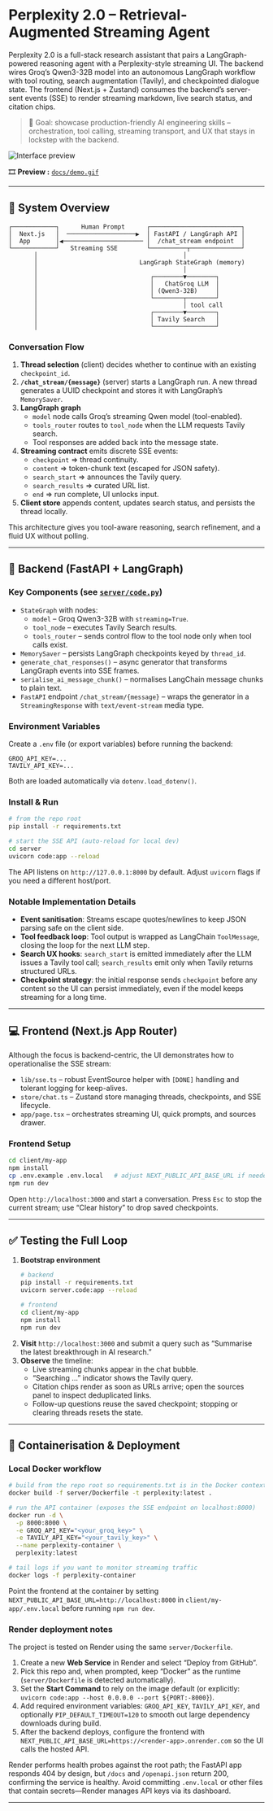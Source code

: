 # Perplexity 2.0 – Retrieval-Augmented Streaming Agent

Perplexity 2.0 is a full-stack research assistant that pairs a LangGraph-powered reasoning agent with a Perplexity-style streaming UI. The backend wires Groq’s Qwen3-32B model into an autonomous LangGraph workflow with tool routing, search augmentation (Tavily), and checkpointed dialogue state. The frontend (Next.js + Zustand) consumes the backend’s server-sent events (SSE) to render streaming markdown, live search status, and citation chips.

> 🎯 Goal: showcase production-friendly AI engineering skills – orchestration, tool calling, streaming transport, and UX that stays in lockstep with the backend.

![Interface preview](docs/ui-preview.png)

🎞️ **Preview :** [`docs/demo.gif`](docs/demo.gif)

---

## 🧠 System Overview

```
┌────────────┐      Human Prompt      ┌─────────────────────────┐
│  Next.js   │  ───────────────────▶  │ FastAPI / LangGraph API │
│  App       │◀────────────────────── │  /chat_stream endpoint  │
└────────────┘   Streaming SSE        └──────────┬──────────────┘
       │                                        │
       │                            LangGraph StateGraph (memory)
       │                                        │
       │                               ┌────────▼────────┐
       │                               │   ChatGroq LLM  │
       │                               │ (Qwen3-32B)     │
       │                               └────────┬────────┘
       │                                        │ tool call
       │                               ┌────────▼────────┐
       │                               │ Tavily Search   │
       │                               └─────────────────┘
```

### Conversation Flow
1. **Thread selection** (client) decides whether to continue with an existing `checkpoint_id`.
2. **`/chat_stream/{message}`** (server) starts a LangGraph run. A new thread generates a UUID checkpoint and stores it with LangGraph’s `MemorySaver`.
3. **LangGraph graph**
   - `model` node calls Groq’s streaming Qwen model (tool-enabled).
   - `tools_router` routes to `tool_node` when the LLM requests Tavily search.
   - Tool responses are added back into the message state.
4. **Streaming contract** emits discrete SSE events:
   - `checkpoint` ⇒ thread continuity.
   - `content` ⇒ token-chunk text (escaped for JSON safety).
   - `search_start` ⇒ announces the Tavily query.
   - `search_results` ⇒ curated URL list.
   - `end` ⇒ run complete, UI unlocks input.
5. **Client store** appends content, updates search status, and persists the thread locally.

This architecture gives you tool-aware reasoning, search refinement, and a fluid UX without polling.

---

## 🧰 Backend (FastAPI + LangGraph)

### Key Components (see [`server/code.py`](server/code.py))
- `StateGraph` with nodes:
  - `model` – Groq Qwen3-32B with `streaming=True`.
  - `tool_node` – executes Tavily Search results.
  - `tools_router` – sends control flow to the tool node only when tool calls exist.
- `MemorySaver` – persists LangGraph checkpoints keyed by `thread_id`.
- `generate_chat_responses()` – async generator that transforms LangGraph events into SSE frames.
- `serialise_ai_message_chunk()` – normalises LangChain message chunks to plain text.
- `FastAPI` endpoint `/chat_stream/{message}` – wraps the generator in a `StreamingResponse` with `text/event-stream` media type.

### Environment Variables
Create a `.env` file (or export variables) before running the backend:

```env
GROQ_API_KEY=...
TAVILY_API_KEY=...
```

Both are loaded automatically via `dotenv.load_dotenv()`.

### Install & Run

```bash
# from the repo root
pip install -r requirements.txt

# start the SSE API (auto-reload for local dev)
cd server
uvicorn code:app --reload
```

The API listens on `http://127.0.0.1:8000` by default. Adjust `uvicorn` flags if you need a different host/port.

### Notable Implementation Details
- **Event sanitisation**: Streams escape quotes/newlines to keep JSON parsing safe on the client side.
- **Tool feedback loop**: Tool output is wrapped as LangChain `ToolMessage`, closing the loop for the next LLM step.
- **Search UX hooks**: `search_start` is emitted immediately after the LLM issues a Tavily tool call; `search_results` emit only when Tavily returns structured URLs.
- **Checkpoint strategy**: the initial response sends `checkpoint` before any content so the UI can persist immediately, even if the model keeps streaming for a long time.

---

## 💻 Frontend (Next.js App Router)

Although the focus is backend-centric, the UI demonstrates how to operationalise the SSE stream:

- `lib/sse.ts` – robust EventSource helper with `[DONE]` handling and tolerant logging for keep-alives.
- `store/chat.ts` – Zustand store managing threads, checkpoints, and SSE lifecycle.
- `app/page.tsx` – orchestrates streaming UI, quick prompts, and sources drawer.

### Frontend Setup

```bash
cd client/my-app
npm install
cp .env.example .env.local   # adjust NEXT_PUBLIC_API_BASE_URL if needed
npm run dev
```

Open `http://localhost:3000` and start a conversation. Press `Esc` to stop the current stream; use “Clear history” to drop saved checkpoints.

---

## ✅ Testing the Full Loop

1. **Bootstrap environment**
   ```bash
   # backend
   pip install -r requirements.txt
   uvicorn server.code:app --reload

   # frontend
   cd client/my-app
   npm install
   npm run dev
   ```
2. **Visit** `http://localhost:3000` and submit a query such as “Summarise the latest breakthrough in AI research.”
3. **Observe** the timeline:
   - Live streaming chunks appear in the chat bubble.
   - “Searching …” indicator shows the Tavily query.
   - Citation chips render as soon as URLs arrive; open the sources panel to inspect deduplicated links.
   - Follow-up questions reuse the saved checkpoint; stopping or clearing threads resets the state.

---

## 🐳 Containerisation & Deployment

### Local Docker workflow

```bash
# build from the repo root so requirements.txt is in the Docker context
docker build -f server/Dockerfile -t perplexity:latest .

# run the API container (exposes the SSE endpoint on localhost:8000)
docker run -d \
  -p 8000:8000 \
  -e GROQ_API_KEY="<your_groq_key>" \
  -e TAVILY_API_KEY="<your_tavily_key>" \
  --name perplexity-container \
  perplexity:latest

# tail logs if you want to monitor streaming traffic
docker logs -f perplexity-container
```

Point the frontend at the container by setting `NEXT_PUBLIC_API_BASE_URL=http://localhost:8000` in `client/my-app/.env.local` before running `npm run dev`.

### Render deployment notes

The project is tested on Render using the same `server/Dockerfile`.

1. Create a new **Web Service** in Render and select “Deploy from GitHub”.
2. Pick this repo and, when prompted, keep “Docker” as the runtime (`server/Dockerfile` is detected automatically).
3. Set the **Start Command** to rely on the image default (or explicitly: `uvicorn code:app --host 0.0.0.0 --port ${PORT:-8000}`).
4. Add required environment variables: `GROQ_API_KEY`, `TAVILY_API_KEY`, and optionally `PIP_DEFAULT_TIMEOUT=120` to smooth out large dependency downloads during build.
5. After the backend deploys, configure the frontend with `NEXT_PUBLIC_API_BASE_URL=https://<render-app>.onrender.com` so the UI calls the hosted API.

Render performs health probes against the root path; the FastAPI app responds 404 by design, but `/docs` and `/openapi.json` return 200, confirming the service is healthy. Avoid committing `.env.local` or other files that contain secrets—Render manages API keys via its dashboard.

---
